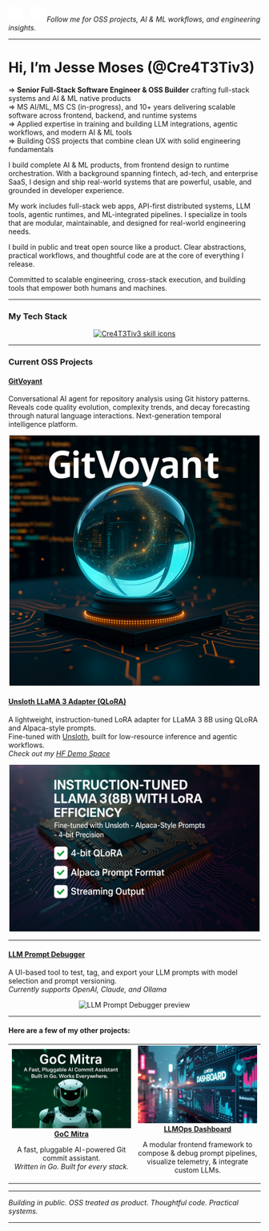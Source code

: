 <p align="left">
  <a href="https://x.com/Cre4T3Tiv3" target="_blank">
    <img align="left" src="https://github.com/Cre4T3Tiv3/Cre4T3Tiv3/blob/main/docs/assets/logo-white.png" alt="Cre4T3Tiv3 on X" height="30" style="margin-right: 15px;" />
  </a>
  <a href="https://www.linkedin.com/in/jlmoses/" target="_blank">
    <img align="left" src="https://github.com/Cre4T3Tiv3/Cre4T3Tiv3/blob/main/docs/assets/InBug-White.png" alt="Jesse Moses on LinkedIn" height="30" />
  </a>
  <br/>
  <em>Follow me for OSS projects, AI & ML workflows, and engineering insights.</em>
</p>

---

# Hi, I’m Jesse Moses (@Cre4T3Tiv3)

⇒ **Senior Full-Stack Software Engineer & OSS Builder** crafting full-stack systems and AI & ML native products  
⇒ MS AI/ML, MS CS (in-progress), and 10+ years delivering scalable software across frontend, backend, and runtime systems  
⇒ Applied expertise in training and building LLM integrations, agentic workflows, and modern AI & ML tools  
⇒ Building OSS projects that combine clean UX with solid engineering fundamentals

I build complete AI & ML products, from frontend design to runtime orchestration. With a background spanning fintech, ad-tech, and enterprise SaaS, I design and ship real-world systems that are powerful, usable, and grounded in developer experience.

My work includes full-stack web apps, API-first distributed systems, LLM tools, agentic runtimes, and ML-integrated pipelines. I specialize in tools that are modular, maintainable, and designed for real-world engineering needs.

I build in public and treat open source like a product. Clear abstractions, practical workflows, and thoughtful code are at the core of everything I release.

Committed to scalable engineering, cross-stack execution, and building tools that empower both humans and machines.

---

### My Tech Stack

<p align="center">
  <a href="https://skillicons.dev">
    <img src="https://skillicons.dev/icons?i=py,go,rust,cpp,ts,js,html,css,latex,ai,fastapi,nodejs,spring,react,nextjs,svelte,tailwind,tauri,vite,electron,npm,figma,obsidian,aws,azure,gcp,terraform,docker,kubernetes,nginx,linux,arch,bsd,bash,sqlite,postgresql,dynamodb,cassandra,mongodb,elasticsearch,redis,graphql,kafka,rabbitmq,tensorflow,opencv,pytorch,grafana,prometheus,github,gitlab,git,vscode,md&perline=18" alt="Cre4T3Tiv3 skill icons" />
  </a>
</p>

---

### Current OSS Projects

#### [GitVoyant](https://github.com/Cre4T3Tiv3/gitvoyant)  
Conversational AI agent for repository analysis using Git history patterns. 
Reveals code quality evolution, complexity trends, and decay forecasting through natural language interactions. 
Next-generation temporal intelligence platform. 

<p align="center">
  <img src="https://raw.githubusercontent.com/Cre4T3Tiv3/gitvoyant/main/docs/assets/gitvoyant_v0.2.0.jpeg" alt="GitVoyant social preview" width="500"/>
</p>

#### [Unsloth LLaMA 3 Adapter (QLoRA)](https://github.com/Cre4T3Tiv3/unsloth-llama3-alpaca-lora)  
A lightweight, instruction-tuned LoRA adapter for LLaMA 3 8B using QLoRA and Alpaca-style prompts.  
Fine-tuned with [Unsloth](https://github.com/unslothai/unsloth), built for low-resource inference and agentic workflows.  
*Check out my [HF Demo Space](https://huggingface.co/spaces/Cre4T3Tiv3/unsloth-llama3-alpaca-demo)*

<p align="center">
  <img src="https://raw.githubusercontent.com/Cre4T3Tiv3/unsloth-llama3-alpaca-lora/main/docs/assets/unsloth_llama3_alpaca_lora_v0.1.0.png" alt="Unsloth LLaMA 3 Adapter preview" width="500"/>
</p>

---

#### [LLM Prompt Debugger](https://github.com/Cre4T3Tiv3/llm-prompt-debugger)  
A UI-based tool to test, tag, and export your LLM prompts with model selection and prompt versioning.  
*Currently supports OpenAI, Claude, and Ollama*

<p align="center">
  <img src="https://raw.githubusercontent.com/Cre4T3Tiv3/llm-prompt-debugger/main/docs/assets/llm_prompt_debugger_v0.1.0.gif" alt="LLM Prompt Debugger preview" width="600"/>
</p>

---

#### Here are a few of my other projects:

<table>
  <tr>
    <td align="center" width="50%">
      <a href="https://github.com/Cre4T3Tiv3/gocmitra">
        <img src="https://raw.githubusercontent.com/Cre4T3Tiv3/gocmitra/main/docs/assets/gocmitra_v0.1.0.jpg" alt="GoC Mitra preview" width="300"/><br/>
        <strong>GoC Mitra</strong>
      </a>
      <p>
        A fast, pluggable AI-powered Git commit assistant.<br/>
        <em>Written in Go. Built for every stack.</em>
      </p>
    </td>
    <td align="center" width="50%">
      <a href="https://github.com/Cre4T3Tiv3/llmops-dashboard">
        <img src="https://raw.githubusercontent.com/Cre4T3Tiv3/llmops-dashboard/main/docs/assets/llmops_dashboard_v0.2.0.jpeg" alt="LLMOps Dashboard preview" width="300"/><br/>
        <strong>LLMOps Dashboard</strong>
      </a>
      <p>
        A modular frontend framework to compose & debug prompt pipelines, visualize telemetry, & integrate custom LLMs.
      </p>
    </td>
  </tr>
</table>

---

*Building in public. OSS treated as product. Thoughtful code. Practical systems.*

---

